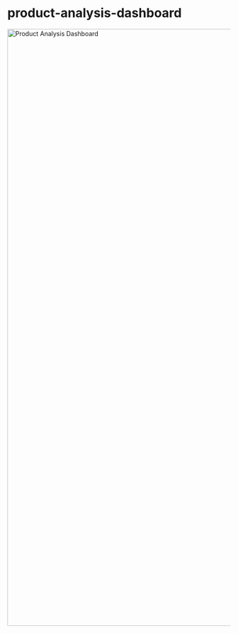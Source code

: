 # product-analysis-dashboard

<img width="1298" height="1346" alt="Product Analysis Dashboard" src="https://github.com/user-attachments/assets/96ac12e5-f311-43cf-8100-b801b8b4e6bf" />
